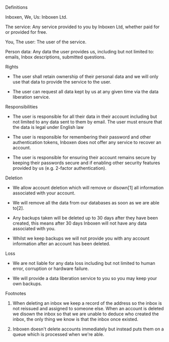 Definitions
 
Inboxen, We, Us:
    Inboxen Ltd.
 
The service:
    Any service provided to you by Inboxen Ltd, whether paid for or provided for free.
 
You, The user:
    The user of the service.
  
Person data:
    Any data the user provides us, including but not limited to: emails, Inbox descriptions, submitted questions.

Rights

* The user shall retain ownership of their personal data and we will only use that data to provide the service to the user.

* The user can request all data kept by us at any given time via the data liberation service.

Responsibilities

* The user is responsible for all their data in their account including but not limited to any data sent to them by email. The user must ensure that the data is legal under English law

* The user is responsible for remembering their password and other authentication tokens, Inboxen does not offer any service to recover an account.

* The user is responsible for ensuring their account remains secure by keeping their passwords secure and if enabling other security features provided by us (e.g. 2-factor authentication).

Deletion

* We allow account deletion which will remove or disown[1] all information associated with your account.

* We will remove all the data from our databases as soon as we are able to[2].

* Any backups taken will be deleted up to 30 days after they have been created, this means after 30 days Inboxen will not have any data associated with you.

* Whilst we keep backups we will not provide you with any account information after an account has been deleted.

Loss

* We are not liable for any data loss including but not limited to human error, corruption or hardware failure.

* We will provide a data liberation service to you so you may keep your own backups.

Footnotes
 
1. When deleting an inbox we keep a record of the address so the inbox is not reissued and assigned to someone else. When an account is deleted we disown the inbox so that we are unable to deduce who created the inbox, the only thing we know is that the inbox once existed.
 
2. Inboxen doesn't delete accounts immediately but instead puts them on a queue which is processed when we're able.

